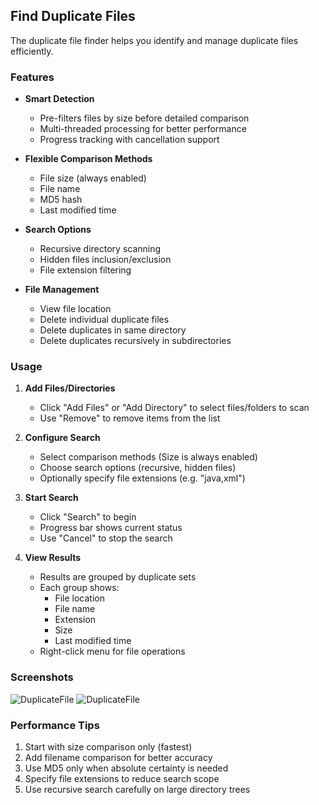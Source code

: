 ## Find Duplicate Files

The duplicate file finder helps you identify and manage duplicate files efficiently.

### Features

* **Smart Detection**
  * Pre-filters files by size before detailed comparison
  * Multi-threaded processing for better performance
  * Progress tracking with cancellation support
  
* **Flexible Comparison Methods**
  * File size (always enabled)
  * File name
  * MD5 hash
  * Last modified time
  
* **Search Options**
  * Recursive directory scanning
  * Hidden files inclusion/exclusion
  * File extension filtering
  
* **File Management**
  * View file location
  * Delete individual duplicate files
  * Delete duplicates in same directory
  * Delete duplicates recursively in subdirectories

### Usage

1. **Add Files/Directories**
   * Click "Add Files" or "Add Directory" to select files/folders to scan
   * Use "Remove" to remove items from the list

2. **Configure Search**
   * Select comparison methods (Size is always enabled)
   * Choose search options (recursive, hidden files)
   * Optionally specify file extensions (e.g. "java,xml")

3. **Start Search**
   * Click "Search" to begin
   * Progress bar shows current status
   * Use "Cancel" to stop the search

4. **View Results**
   * Results are grouped by duplicate sets
   * Each group shows:
     * File location
     * File name
     * Extension
     * Size
     * Last modified time
   * Right-click menu for file operations

### Screenshots

![DuplicateFile](https://raw.githubusercontent.com/wiki/jiangxincode/ApkToolBoxGUI/DuplicateFile_01.png)
![DuplicateFile](https://raw.githubusercontent.com/wiki/jiangxincode/ApkToolBoxGUI/DuplicateFile_02.png)

### Performance Tips

1. Start with size comparison only (fastest)
2. Add filename comparison for better accuracy
3. Use MD5 only when absolute certainty is needed
4. Specify file extensions to reduce search scope
5. Use recursive search carefully on large directory trees
